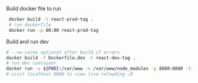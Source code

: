 Build docker file to run

```bash
 docker build -t react-prod-tag .  
 # run dockerfile
 docker run -p 80:80 react-prod-tag
 ```

 Build and run dev
 ```bash
 # --no-cache optional after build if errors
 docker build -f Dockerfile.dev -t react-dev-tag . 
 # run dev container
 docker run -v ${PWD}:/var/www -v /var/www/node_modules -p 8080:8080 -ti --rm --name dev-react-name react-dev-tag
 # visit localhost 8080 to view live reloading :D
 ```